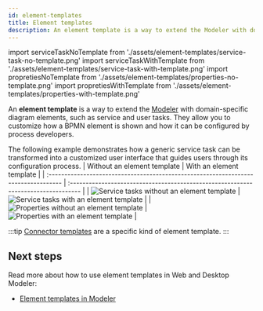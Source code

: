 ```yaml
---
id: element-templates
title: Element templates
description: An element template is a way to extend the Modeler with domain-specific diagram elements.
---
```


import serviceTaskNoTemplate from './assets/element-templates/service-task-no-template.png'
import serviceTaskWithTemplate from './assets/element-templates/service-task-with-template.png'
import propretiesNoTemplate from './assets/element-templates/properties-no-template.png'
import propretiesWithTemplate from './assets/element-templates/properties-with-template.png'

An **element template** is a way to extend the [Modeler](../modeler/about-modeler.md) with domain-specific diagram elements, such as service and user tasks. They allow you to customize how a BPMN element is shown and how it can be configured by process developers.

The following example demonstrates how a generic service task can be transformed into a customized user interface that guides users through its configuration process.
| Without an element template | With an element template |
| :---------------------------------------------------------------------------------- | :--------------------------------------------------------------------------------- |
| <img src={serviceTaskNoTemplate} alt="Service tasks without an element template" /> | <img src={serviceTaskWithTemplate} alt="Service tasks with an element template" /> |
| <img src={propretiesNoTemplate} alt="Properties without an element template" /> | <img src={propretiesWithTemplate} alt="Properties with an element template" /> |

:::tip
[Connector templates](../connectors/custom-built-connectors/connector-templates.md) are a specific kind of element template.
:::

## Next steps

Read more about how to use element templates in Web and Desktop Modeler:

- [Element templates in Modeler](../modeler/element-templates/)
